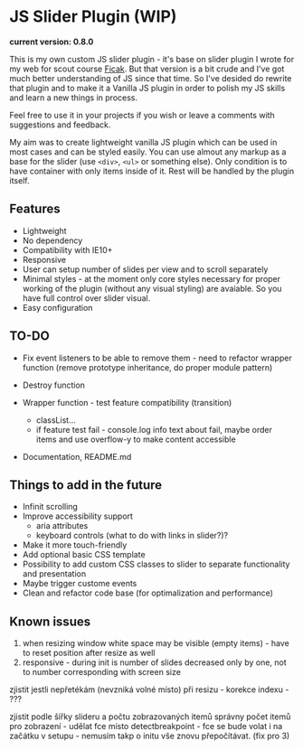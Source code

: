 # JS Slider Plugin (WIP)

__current version: 0.8.0__

This is my own custom JS slider plugin - it's base on slider plugin I wrote for my web for scout course [Ficak](http://www.ficak.skauting.cz). But that version is a bit crude and I've got much better understanding of JS since that time. So I've desided do rewrite that plugin and to make it a Vanilla JS plugin in order to polish my JS skills and learn a new things in process.

Feel free to use it in your projects if you wish or leave a comments with suggestions and feedback.

My aim was to create lightweight vanilla JS plugin which can be used in most cases and can be styled easily. You can use almout any markup as a base for the slider (use `<div>`, `<ul>` or something else). Only condition is to have container with only items inside of it. Rest will be handled by the plugin itself.


## Features

- Lightweight
- No dependency
- Compatibility with IE10+
- Responsive
- User can setup number of slides per view and to scroll separately
- Minimal styles - at the moment only core styles necessary for proper working of the plugin (without any visual styling) are avaiable. So you have full control over slider visual.
- Easy configuration


## TO-DO
- Fix event listeners to be able to remove them - need to refactor wrapper function (remove prototype inheritance, do proper module pattern)
- Destroy function

- Wrapper function - test feature compatibility (transition)
    - classList...
    - if feature test fail - console.log info text about fail, maybe order items and use overflow-y to make content accessible

- Documentation, README.md


## Things to add in the future

- Infinit scrolling
- Improve accessibility support
    - aria attributes
    - keyboard controls (what to do with links in slider?)?
- Make it more touch-friendly
- Add optional basic CSS template
- Possibility to add custom CSS classes to slider to separate functionality and presentation
- Maybe trigger custome events
- Clean and refactor code base (for optimalization and performance)


## Known issues

1. when resizing window white space may be visible (empty items) - have to reset position after resize as well
3. responsive - during init is number of slides decreased only by one, not to number corresponding with screen size


zjistit jestli nepřetékám (nevzniká volné místo) při resizu - korekce indexu - ???

zjistit podle šířky slideru a počtu zobrazovaných itemů správny počet itemů pro zobrazení - udělat fce místo detectbreakpoint - fce se bude volat i na začátku v setupu - nemusím takp o initu vše znovu přepočítávat. (fix pro 3)


